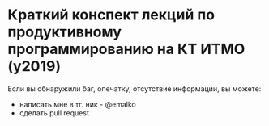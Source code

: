 # Краткий конспект лекций по продуктивному программированию на КТ ИТМО (y2019)

Если вы обнаружили баг, опечатку, отсутствие информации, вы можете: 
- написать мне в тг. ник - @emalko
- сделать pull request
